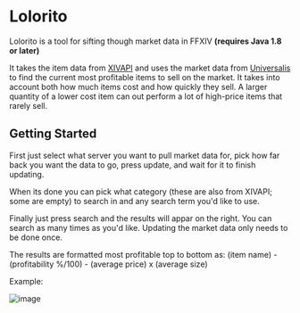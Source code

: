 # Lolorito
Lolorito is a tool for sifting though market data in FFXIV **(requires Java 1.8 or later)**

It takes the item data from [XIVAPI](https://github.com/xivapi/ffxiv-datamining) and uses the market data from [Universalis](https://universalis.app/) to find the current most profitable items to sell on the market. It takes into account both how much items cost and how quickly they sell. A larger quantity of a lower cost item can out perform a lot of high-price items that rarely sell.

## Getting Started
First just select what server you want to pull market data for, pick how far back you want the data to go, press update, and wait for it to finish updating.

When its done you can pick what category (these are also from XIVAPI; some are empty) to search in and any search term you'd like to use.

Finally just press search and the results will appar on the right. You can search as many times as you'd like. Updating the market data only needs to be done once.

The results are formatted most profitable top to bottom as: (item name) - (profitability %/100) - (average price) x (average size)

Example:

![image](https://user-images.githubusercontent.com/6527156/175795834-17d95f4d-fc21-4bf4-b636-e2c6019048cc.png)
